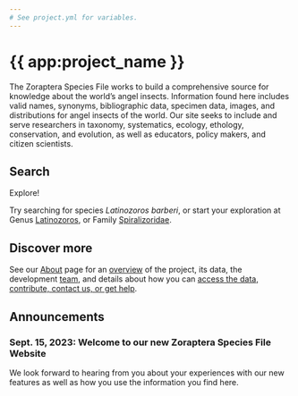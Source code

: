 ```yaml
---
# See project.yml for variables.
---
```


# {{ app:project_name }}
The Zoraptera Species File works to build a comprehensive source for knowledge about the world’s angel insects. Information found here includes valid names, synonyms, bibliographic data, specimen data, images, and distributions for angel insects of the world. Our site seeks to include and serve researchers in taxonomy, systematics, ecology, ethology, conservation, and evolution, as well as educators, policy makers, and citizen scientists.

## Search

<autocomplete-otu class="w-80 place-content-center" placeholder="Search by taxon name"/>

Explore!

Try searching for species _Latinozoros barberi_, or start your exploration at Genus [Latinozoros]({{app:project_url}}/otu/924522/overview),  or Family [Spiralizoridae]({{app:project_url}}/otu/924520/overview).

## Discover more
See our [About](about) page for an [overview](about#overview) of the project, its data, the development [team](about#project-development-and-maintenance), and details about how you can [access the data, contribute, contact us, or get help](about#contribute-or-get-help). 

## Announcements

### Sept. 15, 2023: Welcome to our new Zoraptera Species File Website
<p>We look forward to hearing from you about your experiences with our new features as well as how you use the information you find here.</p>

